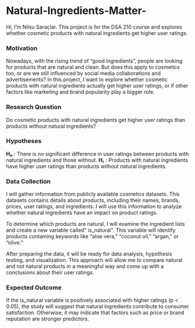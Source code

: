 # Natural-Ingredients-Matter-
Hi, I’m Nilsu Saraçlar. This project is for the DSA 210 course and explores whether cosmetic products with natural ingredients get higher user ratings. 
### **Motivation** 
Nowadays, with the rising trend of “good ingredients”,  people are looking for products that are natural and clean. But does this apply to cosmetics too, or are we still influenced by social media collaborations and advertisements? In this project, I want to explore whether cosmetic products with natural ingredients actually get higher user ratings, or if other factors like marketing and brand popularity play a bigger role.

### Research Question
Do cosmetic products with natural ingredients get higher user ratings than products without natural ingredients?
### Hypotheses
**H₀** : There is no significant difference in user ratings between products with natural ingredients and those without.
**H₁** : Products with natural ingredients have higher user ratings than products without natural ingredients.
### Data Collection
I will gather information from publicly available cosmetics datasets. This datasets contains details about products, including their names, brands, prices, user ratings, and ingredients. I will use this information to analyze whether natural ingredients have an impact on product ratings.

To determine which products are natural, I will examine the ingredient lists and create a new variable called" is_natural". This variable will identify products containing keywords like “aloe vera,” “coconut oil,” “argan,” or “olive.”

After preparing the data, it will be ready for  data analysis, hypothesis testing, and visualization. This approach will allow me to compare natural and not natural products in a meaningful way and come up with a conclusions about their user ratings.

### Expected Outcome
If the is_natural variable is positively associated with higher ratings (p < 0.05), the study will suggest that natural ingredients contribute to consumer satisfaction.
Otherwise, it may indicate that factors such as price or brand reputation are stronger predictors.
